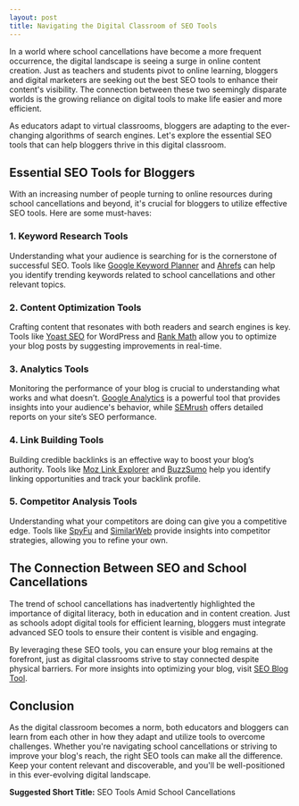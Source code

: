 ```yaml
---
layout: post
title: Navigating the Digital Classroom of SEO Tools
---
```



In a world where school cancellations have become a more frequent occurrence, the digital landscape is seeing a surge in online content creation. Just as teachers and students pivot to online learning, bloggers and digital marketers are seeking out the best SEO tools to enhance their content's visibility. The connection between these two seemingly disparate worlds is the growing reliance on digital tools to make life easier and more efficient. 

As educators adapt to virtual classrooms, bloggers are adapting to the ever-changing algorithms of search engines. Let's explore the essential SEO tools that can help bloggers thrive in this digital classroom.

## Essential SEO Tools for Bloggers

With an increasing number of people turning to online resources during school cancellations and beyond, it's crucial for bloggers to utilize effective SEO tools. Here are some must-haves:

### 1. Keyword Research Tools
Understanding what your audience is searching for is the cornerstone of successful SEO. Tools like [Google Keyword Planner](https://ads.google.com/home/tools/keyword-planner/) and [Ahrefs](https://ahrefs.com/) can help you identify trending keywords related to school cancellations and other relevant topics.

### 2. Content Optimization Tools
Crafting content that resonates with both readers and search engines is key. Tools like [Yoast SEO](https://yoast.com/wordpress/plugins/seo/) for WordPress and [Rank Math](https://rankmath.com/) allow you to optimize your blog posts by suggesting improvements in real-time.

### 3. Analytics Tools
Monitoring the performance of your blog is crucial to understanding what works and what doesn’t. [Google Analytics](https://analytics.google.com/) is a powerful tool that provides insights into your audience's behavior, while [SEMrush](https://www.semrush.com/) offers detailed reports on your site’s SEO performance.

### 4. Link Building Tools
Building credible backlinks is an effective way to boost your blog’s authority. Tools like [Moz Link Explorer](https://moz.com/link-explorer) and [BuzzSumo](https://buzzsumo.com/) help you identify linking opportunities and track your backlink profile.

### 5. Competitor Analysis Tools
Understanding what your competitors are doing can give you a competitive edge. Tools like [SpyFu](https://www.spyfu.com/) and [SimilarWeb](https://www.similarweb.com/) provide insights into competitor strategies, allowing you to refine your own.

## The Connection Between SEO and School Cancellations

The trend of school cancellations has inadvertently highlighted the importance of digital literacy, both in education and in content creation. Just as schools adopt digital tools for efficient learning, bloggers must integrate advanced SEO tools to ensure their content is visible and engaging. 

By leveraging these SEO tools, you can ensure your blog remains at the forefront, just as digital classrooms strive to stay connected despite physical barriers. For more insights into optimizing your blog, visit [SEO Blog Tool](https://seoblogtool.com/).

## Conclusion

As the digital classroom becomes a norm, both educators and bloggers can learn from each other in how they adapt and utilize tools to overcome challenges. Whether you're navigating school cancellations or striving to improve your blog's reach, the right SEO tools can make all the difference. Keep your content relevant and discoverable, and you'll be well-positioned in this ever-evolving digital landscape.

**Suggested Short Title:** SEO Tools Amid School Cancellations